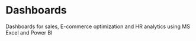 # Dashboards
Dashboards for sales,  E-commerce optimization and HR analytics using MS Excel and Power BI
